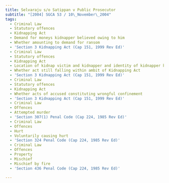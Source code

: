 ```yaml
---
title: Selvaraju s/o Satippan v Public Prosecutor
subtitle: "[2004] SGCA 53 / 10\_November\_2004"
tags:
  - Criminal Law
  - Statutory offences
  - Kidnapping Act
  - Demand for moneys kidnapper believed owing to him
  - Whether amounting to demand for ransom
  - 'Section 3 Kidnapping Act (Cap 151, 1999 Rev Ed)'
  - Criminal Law
  - Statutory offences
  - Kidnapping Act
  - Location of kidnap victim and kidnapper and identity of kidnapper known
  - Whether act still falling within ambit of Kidnapping Act
  - 'Section 3 Kidnapping Act (Cap 151, 1999 Rev Ed)'
  - Criminal Law
  - Statutory offences
  - Kidnapping Act
  - Whether acts of accused constituting wrongful confinement
  - 'Section 3 Kidnapping Act (Cap 151, 1999 Rev Ed)'
  - Criminal Law
  - Offences
  - Attempted murder
  - 'Section 307(1) Penal Code (Cap 224, 1985 Rev Ed)'
  - Criminal Law
  - Offences
  - Hurt
  - Voluntarily causing hurt
  - 'Section 324 Penal Code (Cap 224, 1985 Rev Ed)'
  - Criminal Law
  - Offences
  - Property
  - Mischief
  - Mischief by fire
  - 'Section 436 Penal Code (Cap 224, 1985 Rev Ed)'

---
```


